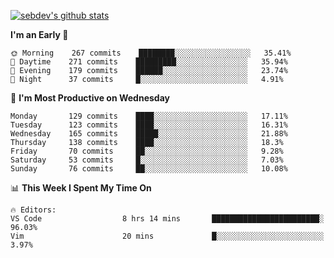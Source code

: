 [![sebdev's github stats](https://github-readme-stats.vercel.app/api?username=sebdeveloper6952)](https://github.com/anuraghazra/github-readme-stats)
<!--START_SECTION:waka-->
**I'm an Early 🐤** 

```text
🌞 Morning    267 commits    ████████░░░░░░░░░░░░░░░░░   35.41% 
🌆 Daytime    271 commits    █████████░░░░░░░░░░░░░░░░   35.94% 
🌃 Evening    179 commits    ██████░░░░░░░░░░░░░░░░░░░   23.74% 
🌙 Night      37 commits     █░░░░░░░░░░░░░░░░░░░░░░░░   4.91%

```
📅 **I'm Most Productive on Wednesday** 

```text
Monday       129 commits    ████░░░░░░░░░░░░░░░░░░░░░   17.11% 
Tuesday      123 commits    ████░░░░░░░░░░░░░░░░░░░░░   16.31% 
Wednesday    165 commits    █████░░░░░░░░░░░░░░░░░░░░   21.88% 
Thursday     138 commits    ████░░░░░░░░░░░░░░░░░░░░░   18.3% 
Friday       70 commits     ██░░░░░░░░░░░░░░░░░░░░░░░   9.28% 
Saturday     53 commits     █░░░░░░░░░░░░░░░░░░░░░░░░   7.03% 
Sunday       76 commits     ██░░░░░░░░░░░░░░░░░░░░░░░   10.08%

```


📊 **This Week I Spent My Time On** 

```text
🔥 Editors: 
VS Code                  8 hrs 14 mins       ████████████████████████░   96.03% 
Vim                      20 mins             █░░░░░░░░░░░░░░░░░░░░░░░░   3.97%

```


<!--END_SECTION:waka-->
